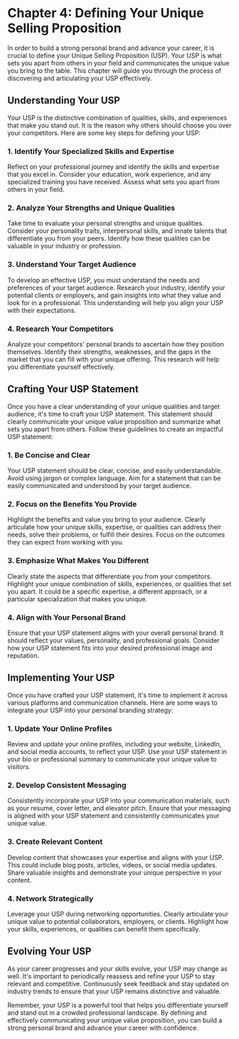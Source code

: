 Chapter 4: Defining Your Unique Selling Proposition
===================================================

In order to build a strong personal brand and advance your career, it is crucial to define your Unique Selling Proposition (USP). Your USP is what sets you apart from others in your field and communicates the unique value you bring to the table. This chapter will guide you through the process of discovering and articulating your USP effectively.

Understanding Your USP
----------------------

Your USP is the distinctive combination of qualities, skills, and experiences that make you stand out. It is the reason why others should choose you over your competitors. Here are some key steps for defining your USP:

### 1. **Identify Your Specialized Skills and Expertise**

Reflect on your professional journey and identify the skills and expertise that you excel in. Consider your education, work experience, and any specialized training you have received. Assess what sets you apart from others in your field.

### 2. **Analyze Your Strengths and Unique Qualities**

Take time to evaluate your personal strengths and unique qualities. Consider your personality traits, interpersonal skills, and innate talents that differentiate you from your peers. Identify how these qualities can be valuable in your industry or profession.

### 3. **Understand Your Target Audience**

To develop an effective USP, you must understand the needs and preferences of your target audience. Research your industry, identify your potential clients or employers, and gain insights into what they value and look for in a professional. This understanding will help you align your USP with their expectations.

### 4. **Research Your Competitors**

Analyze your competitors' personal brands to ascertain how they position themselves. Identify their strengths, weaknesses, and the gaps in the market that you can fill with your unique offering. This research will help you differentiate yourself effectively.

Crafting Your USP Statement
---------------------------

Once you have a clear understanding of your unique qualities and target audience, it's time to craft your USP statement. This statement should clearly communicate your unique value proposition and summarize what sets you apart from others. Follow these guidelines to create an impactful USP statement:

### 1. **Be Concise and Clear**

Your USP statement should be clear, concise, and easily understandable. Avoid using jargon or complex language. Aim for a statement that can be easily communicated and understood by your target audience.

### 2. **Focus on the Benefits You Provide**

Highlight the benefits and value you bring to your audience. Clearly articulate how your unique skills, expertise, or qualities can address their needs, solve their problems, or fulfill their desires. Focus on the outcomes they can expect from working with you.

### 3. **Emphasize What Makes You Different**

Clearly state the aspects that differentiate you from your competitors. Highlight your unique combination of skills, experiences, or qualities that set you apart. It could be a specific expertise, a different approach, or a particular specialization that makes you unique.

### 4. **Align with Your Personal Brand**

Ensure that your USP statement aligns with your overall personal brand. It should reflect your values, personality, and professional goals. Consider how your USP statement fits into your desired professional image and reputation.

Implementing Your USP
---------------------

Once you have crafted your USP statement, it's time to implement it across various platforms and communication channels. Here are some ways to integrate your USP into your personal branding strategy:

### 1. **Update Your Online Profiles**

Review and update your online profiles, including your website, LinkedIn, and social media accounts, to reflect your USP. Use your USP statement in your bio or professional summary to communicate your unique value to visitors.

### 2. **Develop Consistent Messaging**

Consistently incorporate your USP into your communication materials, such as your resume, cover letter, and elevator pitch. Ensure that your messaging is aligned with your USP statement and consistently communicates your unique value.

### 3. **Create Relevant Content**

Develop content that showcases your expertise and aligns with your USP. This could include blog posts, articles, videos, or social media updates. Share valuable insights and demonstrate your unique perspective in your content.

### 4. **Network Strategically**

Leverage your USP during networking opportunities. Clearly articulate your unique value to potential collaborators, employers, or clients. Highlight how your skills, experiences, or qualities can benefit them specifically.

Evolving Your USP
-----------------

As your career progresses and your skills evolve, your USP may change as well. It's important to periodically reassess and refine your USP to stay relevant and competitive. Continuously seek feedback and stay updated on industry trends to ensure that your USP remains distinctive and valuable.

Remember, your USP is a powerful tool that helps you differentiate yourself and stand out in a crowded professional landscape. By defining and effectively communicating your unique value proposition, you can build a strong personal brand and advance your career with confidence.

